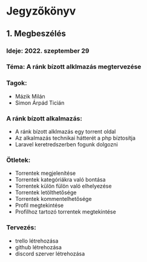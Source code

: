 # Jegyzőkönyv
## 1. Megbeszélés
### Ideje: 2022. szeptember 29
### Téma: A ránk bízott alklmazás megtervezése
### Tagok:
- Mázik Milán
- Simon Árpád Ticián
### A ránk bízott alkalmazás:
- A ránk bízott alklmazás egy torrent oldal
- Az alkalmazás technikai hátterét a php bíztosítja
- Laravel keretredszerben fogunk dolgozni
### Ötletek:
- Torrentek megjelenítése
- Torrentek kategóriákra való bontása
- Torrentek külön fülön való elhelyezése
- Torrentek letölthetősége
- Torrentek kommentelhetősége
- Profil megtekintése
- Profilhoz tartozó torrentek megtekintése
### Tervezés:
- trello létrehozása
- github létrehozása
- discord szerver létrehozása